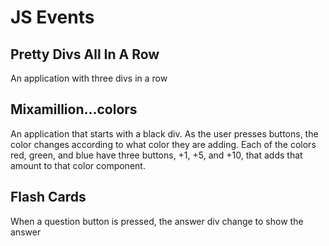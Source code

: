 # JS Events

## Pretty Divs All In A Row
An application with three divs in a row

## Mixamillion...colors
An application that starts with a black div.  As the user presses buttons, the color changes according to what color they are adding.  Each of the colors red, green, and blue have three buttons, +1, +5, and +10, that adds that amount to that color component.

## Flash Cards
When a question button is pressed, the answer div change to show the answer
